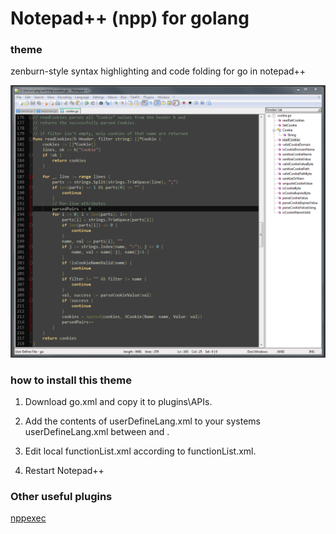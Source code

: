 Notepad++ (npp) for golang
==================

### theme

zenburn-style syntax highlighting and code folding for go in notepad++

![Screenshot!](screenshot.png)


### how to install this theme

1. Download go.xml and copy it to plugins\APIs\.

2. Add the contents of userDefineLang.xml to your systems userDefineLang.xml between <NotepadPlus> and </NotepadPlus>.

3. Edit local functionList.xml according to functionList.xml.

4. Restart Notepad++

### Other useful plugins

[nppexec](http://www.cin.ufpe.br/~aedv/Notepad++Portable/App/Notepad++_ansi/plugins/doc/NppExec_Manual.txt)
